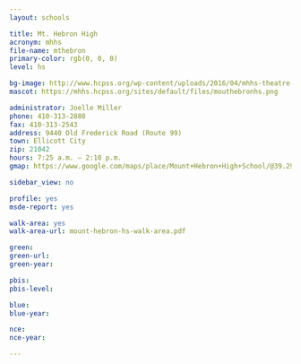 ```yaml
---
layout: schools

title: Mt. Hebron High
acronym: mhhs
file-name: mthebron
primary-color: rgb(0, 0, 0)
level: hs

bg-image: http://www.hcpss.org/wp-content/uploads/2016/04/mhhs-theatre-arts-students.jpg
mascot: https://mhhs.hcpss.org/sites/default/files/mouthebronhs.png

administrator: Joelle Miller
phone: 410-313-2880
fax: 410-313-2543
address: 9440 Old Frederick Road (Route 99)
town: Ellicott City
zip: 21042
hours: 7:25 a.m. – 2:10 p.m.
gmap: https://www.google.com/maps/place/Mount+Hebron+High+School/@39.2988298,-76.8426196,17z/data=!3m1!4b1!4m2!3m1!1s0x0000000000000000:0x9e82f055d4aa6e6a?hl=en

sidebar_view: no

profile: yes
msde-report: yes

walk-area: yes
walk-area-url: mount-hebron-hs-walk-area.pdf

green:
green-url:
green-year:

pbis:
pbis-level:

blue: 
blue-year: 

nce:
nce-year:

---
```

